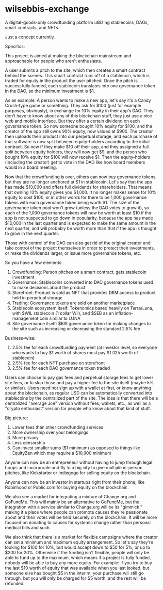 # wilsebbis-exchange
A digital-goods-only crowdfunding platform utilizing stablecoins, DAOs, smart contracts, and NFTs.

Just a concept currently.

Specifics:

This project is aimed at making the blockchain mainstream and approachable for people who aren't enthusiasts.

A user submits a pitch to the site, which then creates a smart contract behind the scenes. This smart contract runs off of a stablecoin, which is traded for equity in the product the user pitched. Once the pitch is successfully funded, each stablecoin translates into one governance token in the DAO, so the minimum investment is $1.

As an example: A person wants to make a new app, let's say it's a Candy Crush-type game or something. They ask for $100 (just for example purposes, obviously), in exchange for 10% equity in their app's DAO. They don't have to know about any of this blockchain stuff, they just use a nice web and mobile interface. But they offer a certain dividend on each governance token. So now someone bought 10% equity for $100, and the creator of the app still owns 90% equity, now valued at $900. The creator then uploads their product into our perpetual storage, and each purchase of that software is now split between equity-holders according to the initial contract. So now if they make $10 off their app, and they assigned a full split between equity holders, they will now get $9, and the person who bought 10% equity for $100 will now receive $1. Then the equity-holders (including the creator) get to vote in the DAO like how board members would in a board meeting.

Now that the crowdfunding is over, others can now buy governance tokens, but they are no longer anchored at $1 in stablecoin. Let's say that the app has made $10,000 and offers full dividends for shareholders. That means that owning 10% equity gives you $1,000. It no longer makes sense for 10% equity to cost $100, or in other words for there to be 1,000 governance tokens with each governance token being worth $1. The size of the governance token pool won't grow (unless the DAO votes to grow it), so each of the 1,000 governance tokens will now be worth at least $10 if the app is not suspected to go down in popularity, because the app has made $10,000 in the last quarter and is expected to make the same amount in the next quarter, and will probably be worth more than that if the app is thought to grow in the next quarter.

Those with control of the DAO can also get rid of the original creator and take control of the project themselves in order to protect their investments, or make the dividends larger, or issue more governance tokens, etc.

So you have a few elements:
1. Crowdfunding: Person pitches on a smart contract, gets stablecoin investment
2. Governance: Stablecoins converted into DAO governance tokens used to make decisions about the product
3. Storefront: Product is sold as NFT that provides DRM access to product held in perpetual storage
4. Trading: Governance tokens are sold on another marketplace
5. Stablecoin ecosystem itself: Tokenomics based heavily on Terra/Luna, with $WIL stablecoin (1 dollar Wil), and $SEB as an inflation-management coin similar to LUNA
6. Site governance itself: $BIS governance token for making changes to the site such as increasing or decreasing the standard 2.5% fee

Business-wise:
1. 2.5% fee for each crowdfunding payment (at investor level, so everyone who wants to buy $1 worth of shares must pay $1.025 worth of stablecoin)
2. 2.5% fee for each NFT purchase on storefront
3. 2.5% fee for each DAO governance token traded

Users can choose to pay gas fees and perpetual storage fees to get lower site fees, or to skip those and pay a higher fee to the site itself (maybe 5% or similar). Users need not sign up with a wallet at first, or know anything about the blockchain, as regular USD can be automatically converted into stablecoins by the centralized part of the site. The idea is that there will be a centralized "average Joe" version without fees, wallets, etc., as well as a "crypto enthusiast" version for people who know about that kind of stuff.

Big picture:
1. Lower fees than other crowdfunding services
2. More ownership over your belongings
3. More privacy
4. Less censorship
5. Can invest smaller sums ($1 minimum) as opposed to things like EquityZen which may require a $10,000 minimum

Anyone can now be an entrepreneur without having to jump through legal hoops and incorporate and fly to a big city to give multiple in-person pitches, like Kickstarter or Indiegogo for selling equity on the blockchain.

Anyone can now be an investor in startups right from their phone, like Robinhood or Public.com for buying equity on the blockchain.

We also see a market for integrating a mixture of Change.org and GoFundMe. This will mainly be an alternative to GoFundMe, but the integration with a service similar to Change.org will be its "gimmick," making it a place where people can promote causes they're passionate about and their votes will be held securely on the blockchain. It will be more focused on donating to causes for systemic change rather than personal medical bills and such.

We also think that there is a market for flexible campaigns where the creator can set a minimum and maximum equity arrangement. So let's say they're looking for $100 for 10%, but would accept down to $50 for 5%, or up to $200 for 20%. Otherwise if the funding isn't flexible, people will only be able to fund up to the maximum, which means if a project is fully funded, nobody will be able to buy any more equity. For example: if you try to buy the last $10 worth of equity that was available when you last looked, but someone else has bought $5 in the interim, your purchase will still go through, but you will only be charged for $5 worth, and the rest will be refunded.
